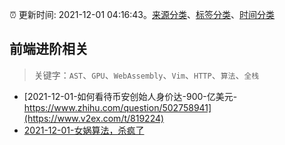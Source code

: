 :alarm_clock: 更新时间: 2021-12-01 04:16:43。[来源分类](../README.md)、[标签分类](../TAGS.md)、[时间分类](../TIMELINE.md)

## 前端进阶相关


> 关键字：`AST`、`GPU`、`WebAssembly`、`Vim`、`HTTP`、`算法`、`全栈`



- [2021-12-01-如何看待币安创始人身价达-900-亿美元-https://www.zhihu.com/question/502758941](https://www.v2ex.com/t/819224) 
- [2021-12-01-女娲算法，杀疯了](https://toutiao.io/k/8rnj5db) 